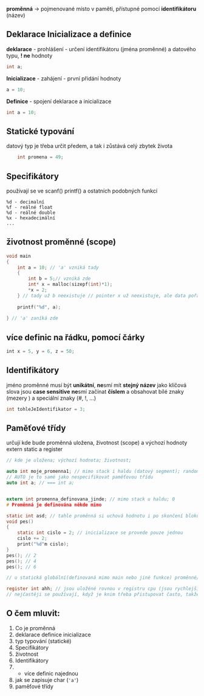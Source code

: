 
**proměnná** -> pojmenované místo v paměti, přístupné pomocí **identifikátoru** (název)
## Deklarace Inicializace a definice

**deklarace** - prohlášení - určení identifikátoru (jména proměnné) a datového typu,  **! ne** hodnoty
```c
int a;
```

**Inicializace** - zahájení - první přidání hodnoty
```c
a = 10;
```

**Definice** - spojení deklarace a inicializace
```c
int a = 10;
```

## Statické typování
datový typ je třeba určit předem, a tak i zůstává celý zbytek života
```C
	int promena = 49;
```


## Specifikátory
používají se ve scanf() printf() a ostatních podobných funkcí

```
%d - decimalní
%f - reálné float 
%d - reálné double
%x - hexadecimální
...
```
## životnost proměnné (scope)
```c
void main
{
	int a = 10; // 'a' vzniká tady
	{
		int b = 5;// vzniká zde 
		int* x = malloc(sizepf(int)*1);
		*x = 2;
	} // tady už b neexistuje // pointer x už neexistuje, ale data pořád zůstavají v haldě protože nebyly "vyčistěny" free()
	
	printf("%d", a);
	
} // 'a' zaníká zde
```

## více definic na řádku, pomocí čárky
```c
int x = 5, y = 6, z = 50;
```

## Identifikátory
jméno proměnné
musí být **unikátní**, **ne**smí mít **stejný název** jako klíčová slova
jsou **case sensitive**
**ne**smí začínat **číslem**
a obsahovat bílé znaky (mezery ) a speciální znaky (#, !, ...) 

```c
int tohleJeIdentifikator = 3;
```


## Paměťové třídy
určují kde bude proměnná uložena, životnost (scope) a výchozí hodnoty
extern static a register

```c
// kde je uložena; výchozí hodnota; životnost;

auto int moje_promenna1; // mimo stack i haldu (datový segment); random;
// AUTO je to samé jako nespecifikovat paměťovou třídu
auto int a; // === int a;


extern int promenna_definovana_jinde; // mimo stack u haldu; 0
# Proměnná je definována někde mimo

static int asd; // tahle proměnná si uchová hodnotu i po skončení bloku např.:
void pes()
{
	static int cislo = 2; // inicializace se provede pouze jednou
	cislo += 2;
	print("%d"m cislo);
}
pes(); // 2
pes(); // 4
pes(); // 6

// u statická globální(definovaná mimo main nebo jiné funkce) proměnné/funkce má static efekt že na ni nelze odkázat přes extern v jiném programu 

register int ahh; // jsou uložéné rovnou v registru cpu (jsou rychlejší) nelze na něodkazovat &
// nejčastěji se používají, když je knim třeba přistupovat často, takže třeba iterace(cykly)


```

## O čem mluvit:
1. Co je proměnná
2. deklarace definice inicializace
3. typ typování (statické)
4. Specifikátory
5. životnost
6. Identifikátory
7. * více definic najednou
8.  jak se zapisuje char (`'a'`)
9. paměťové třídy
